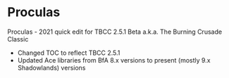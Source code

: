 # Proculas
Proculas - 2021 quick edit for TBCC 2.5.1 Beta a.k.a. The Burning Crusade Classic 

- Changed TOC to reflect TBCC 2.5.1
- Updated Ace libraries from BfA 8.x versions to present (mostly 9.x Shadowlands) versions
